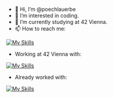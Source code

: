 - 👋 Hi, I’m @poechlauerbe
- 👀 I’m interested in coding.
- 🌱 I’m currently studying at 42 Vienna.
- 📫 How to reach me:

 [![My Skills](https://skillicons.dev/icons?i=linkedin)](https://www.linkedin.com/in/benjamin-poechlauer/)
 
- Working at 42 Vienna with:

 [![My Skills](https://skillicons.dev/icons?i=linux,vscode,git,github,c,cpp,docker,bash)]()


- Already worked with:


 [![My Skills](https://skillicons.dev/icons?i=py,kotlin,androidstudio,html,css,js,sqlite,raspberrypi)]()

<!---
poechlauerbe/poechlauerbe is a ✨ special ✨ repository because its `README.md` (this file) appears on your GitHub profile.
You can click the Preview link to take a look at your changes.
--->
